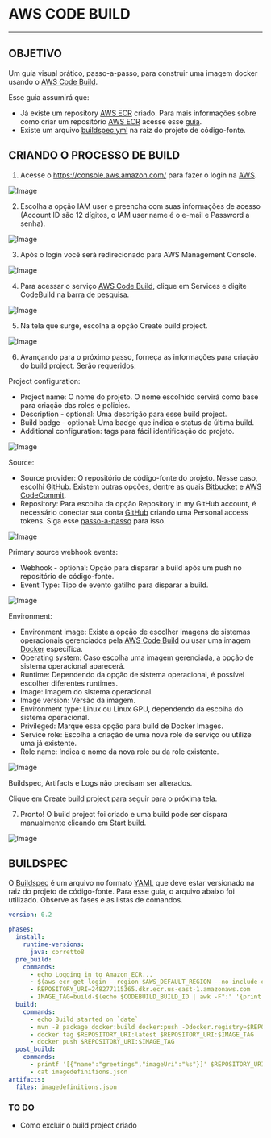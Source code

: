 # AWS CODE BUILD
---

## OBJETIVO

Um guia visual prático, passo-a-passo, para construir uma imagem docker usando o [AWS Code Build](https://aws.amazon.com/codebuild/).

Esse guia assumirá que:
* Já existe um repository [AWS ECR](https://aws.amazon.com/ecr/) criado. Para mais informações sobre como criar um repositório [AWS ECR](https://aws.amazon.com/ecr/) acesse esse [guia](../ecr/README.md).
* Existe um arquivo [buildspec.yml](#BUILDSPEC) na raiz do projeto de código-fonte.



## CRIANDO O PROCESSO DE BUILD

1. Acesse o https://console.aws.amazon.com/ para fazer o login na [AWS](https://aws.amazon.com/).

![Image](images/1.png)

2. Escolha a opção IAM user e preencha com suas informações de acesso (Account ID são 12 dígitos, o IAM user name é o e-mail e Password a senha).

![Image](images/2.png)

3. Após o login você será redirecionado para AWS Management Console.

![Image](images/3.png)

4. Para acessar o serviço [AWS Code Build](https://aws.amazon.com/codebuild/), clique em Services e digite CodeBuild na barra de pesquisa.

![Image](images/4.png)

5. Na tela que surge, escolha a opção Create build project.

![Image](images/5.png)

6. Avançando para o próximo passo, forneça as informações para criação do build project. Serão requeridos:

Project configuration:
* Project name: O nome do projeto. O nome escolhido servirá como base para criação das roles e policies.
* Description - optional: Uma descrição para esse build project.
* Build badge - optional: Uma badge que indica o status da última build.
* Additional configuration: tags para fácil identificação do projeto.

![Image](images/6.1.png)

Source: 
* Source provider: O repositório de código-fonte do projeto. Nesse caso, escolhi [GitHub](https://github.com/). Existem outras opções, dentre as quais [Bitbucket](https://bitbucket.com/) e [AWS CodeCommit](https://aws.amazon.com/codecommit/). 
* Repository: Para escolha da opção Repository in my GitHub account, é necessário conectar sua conta [GitHub](https://github.com/) criando uma Personal access tokens. Siga esse [passo-a-passo](https://docs.aws.amazon.com/codepipeline/latest/userguide/GitHub-authentication.html) para isso.

![Image](images/6.2.png)

Primary source webhook events:
* Webhook - optional: Opção para disparar a build após um push no repositório de código-fonte.
* Event Type: Tipo de evento gatilho para disparar a build.

![Image](images/6.3.png)

Environment:
* Environment image: Existe a opção de escolher imagens de sistemas operacionais gerenciados pela [AWS Code Build](https://aws.amazon.com/codebuild/) ou usar uma imagem [Docker](https://docs.docker.com/) específica.
* Operating system: Caso escolha uma imagem gerenciada, a opção de sistema operacional aparecerá.
* Runtime: Dependendo da opção de sistema operacional, é possível escolher diferentes runtimes.
* Image: Imagem do sistema operacional.
* Image version: Versão da imagem.
* Environment type: Linux ou Linux GPU, dependendo da escolha do sistema operacional.
* Privileged: Marque essa opção para build de Docker Images.
*  Service role: Escolha a criação de uma nova role de serviço ou utilize uma já existente.
*  Role name: Indica o nome da nova role ou da role existente.

![Image](images/6.4.png)

Buildspec, Artifacts e Logs não precisam ser alterados.

Clique em Create build project para seguir para o próxima tela.

7. Pronto! O build project foi criado e uma build pode ser dispara manualmente clicando em Start build.

![Image](images/7.png)



## BUILDSPEC

O [Buildspec](https://docs.aws.amazon.com/codebuild/latest/userguide/build-spec-ref.html) é um arquivo no formato [YAML](https://yaml.org/) que deve estar versionado na raiz do projeto de código-fonte. Para esse guia, o arquivo abaixo foi utilizado. Observe as fases e as listas de comandos.

```yaml
version: 0.2

phases:
  install:
    runtime-versions:
      java: corretto8
  pre_build:
    commands:
      - echo Logging in to Amazon ECR...
      - $(aws ecr get-login --region $AWS_DEFAULT_REGION --no-include-email)
      - REPOSITORY_URI=248277115365.dkr.ecr.us-east-1.amazonaws.com
      - IMAGE_TAG=build-$(echo $CODEBUILD_BUILD_ID | awk -F":" '{print $2}')
  build:
    commands:
      - echo Build started on `date`
      - mvn -B package docker:build docker:push -Ddocker.registry=$REPOSITORY_URI
      - docker tag $REPOSITORY_URI:latest $REPOSITORY_URI:$IMAGE_TAG
      - docker push $REPOSITORY_URI:$IMAGE_TAG
  post_build:
    commands:
      - printf '[{"name":"greetings","imageUri":"%s"}]' $REPOSITORY_URI:$IMAGE_TAG > imagedefinitions.json
      - cat imagedefinitions.json
artifacts:
  files: imagedefinitions.json
```


### TO DO

* Como excluir o build project criado
